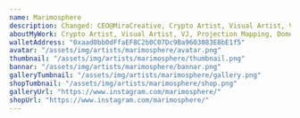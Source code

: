 ```yaml
---
name: Marimosphere
description: Changed: CEO@MiraCreative, Crypto Artist, Visual Artist, VJ, Projection Mapping, Dome, VR, XR, Art Director, Planner, Blockchain Enthusiast, NFT Community, VisionarySmiling face with open mouth.
aboutMyWork: Crypto Artist, Visual Artist, VJ, Projection Mapping, Dome Visual, VR. Crypto Artist, Visual Artist, VJ, Projection Mapping, Dome Visual, VR. Crypto Artist, Visual Artist, VJ, Projection Mapping, Dome Visual, VR. Crypto Artist, Visual Artist, VJ, Projection Mapping, Dome Visual, VR. Crypto Artist, Visual Artist, VJ, Projection Mapping, Dome Visual, VR. Crypto Artist, Visual Artist, VJ, Projection Mapping, Dome Visual, VR. Crypto Artist, Visual Artist, VJ, Projection Mapping, Dome Visual, VR. Crypto Artist, Visual Artist, VJ, Projection Mapping, Dome Visual, VR. Crypto Artist, Visual Artist, VJ, Projection Mapping, Dome Visual, VR. Crypto Artist, Visual Artist, VJ, Projection Mapping, Dome Visual, VR. Crypto Artist, Visual Artist, VJ, Projection Mapping, Dome Visual, VR. Crypto Artist, Visual Artist, VJ, Projection Mapping, Dome Visual, VR.
walletAddress: "0xaad0bb0dFfaEF8C2b0C07Dc9Ba9603083E8bE1f5"
avatar: "/assets/img/artists/marimosphere/avatar.png"
thumbnail: "/assets/img/artists/marimosphere/thumbnail.png"
bannar: "/assets/img/artists/marimosphere/bannar.png"
galleryTumbnail: "/assets/img/artists/marimosphere/gallery.png"
shopTumbnail: "/assets/img/artists/marimosphere/shop.png"
galleryUrl: "https://www.instagram.com/marimosphere/"
shopUrl: "https://www.instagram.com/marimosphere/"
---
```

